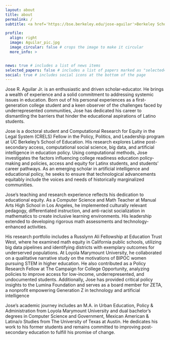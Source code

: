 ```yaml
---
layout: about
title: about
permalink: /
subtitle: <a href='https://bse.berkeley.edu/jose-aguilar'>Berkeley School of Education</a>. Aspiring Computational Social Science studying Post-Secondary Education

profile:
  align: right
  image: Aguilar_pic.jpg
  image_circular: false # crops the image to make it circular
  more_info: >


news: true # includes a list of news items
selected_papers: false # includes a list of papers marked as "selected={true}"
social: true # includes social icons at the bottom of the page
---
```


Jose R. Aguilar Jr. is an enthusiastic and driven scholar-educator. He brings a wealth of experience and a solid commitment to addressing systemic issues in education. Born out of his personal experiences as a first-generation college student and a keen observer of the challenges faced by underrepresented communities, Jose has dedicated his career to dismantling the barriers that hinder the educational aspirations of Latino students.

Jose is a doctoral student and Computational Research for Equity in the Legal System (CRELS) Fellow in the Policy, Politics, and Leadership program at UC Berkeley’s School of Education. His research explores Latine post-secondary access, computational social science, big data, and artificial intelligence in education policy. Using computational methods, Jose investigates the factors influencing college readiness education policy-making and policies, access and equity for Latinx students, and students’ career pathways. As an emerging scholar in artificial intelligence and educational policy, he seeks to ensure that technological advancements equitably include the voices and needs of historically marginalized communities.

Jose’s teaching and research experience reflects his dedication to educational equity. As a Computer Science and Math Teacher at Manual Arts High School in Los Angeles, he implemented culturally relevant pedagogy, differentiated instruction, and anti-racist socialization in mathematics to create inclusive learning environments. His leadership extended to developing rigorous math assessments and technology-enhanced activities.

His research portfolio includes a Russlynn Ali Fellowship at Education Trust West, where he examined math equity in California public schools, utilizing big data pipelines and identifying districts with exemplary outcomes for underserved populations. At Loyola Marymount University, he collaborated on a qualitative narrative study on the motivations of BIPOC women pursuing STEM in higher education. He also contributed as a Policy Research Fellow at The Campaign for College Opportunity, analyzing policies to improve access for low-income, underrepresented, and undocumented students. Additionally, Jose has provided critical policy insights to the Lumina Foundation and serves as a board member for ZETA, a nonprofit empowering Generation Z in technology and artificial intelligence

Jose’s academic journey includes an M.A. in Urban Education, Policy & Administration from Loyola Marymount University and dual bachelor’s degrees in Computer Science and Government, Mexican American & Latina/o Studies from The University of Texas at Austin. He dedicates his work to his former students and remains committed to improving post-secondary education to fulfill his promise of change.